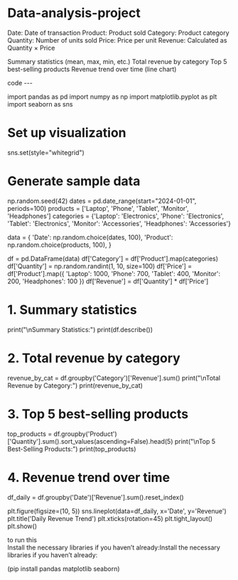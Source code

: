 # Data-analysis-project

Date: Date of transaction
Product: Product sold
Category: Product category
Quantity: Number of units sold 
Price: Price per unit
Revenue: Calculated as Quantity × Price



Summary statistics (mean, max, min, etc.)
Total revenue by category
Top 5 best-selling products
Revenue trend over time (line chart)


code ---

import pandas as pd
import numpy as np
import matplotlib.pyplot as plt
import seaborn as sns

# Set up visualization
sns.set(style="whitegrid")

# Generate sample data
np.random.seed(42)
dates = pd.date_range(start="2024-01-01", periods=100)
products = ['Laptop', 'Phone', 'Tablet', 'Monitor', 'Headphones']
categories = {'Laptop': 'Electronics', 'Phone': 'Electronics', 'Tablet': 'Electronics',
              'Monitor': 'Accessories', 'Headphones': 'Accessories'}

data = {
    'Date': np.random.choice(dates, 100),
    'Product': np.random.choice(products, 100),
}

df = pd.DataFrame(data)
df['Category'] = df['Product'].map(categories)
df['Quantity'] = np.random.randint(1, 10, size=100)
df['Price'] = df['Product'].map({
    'Laptop': 1000,
    'Phone': 700,
    'Tablet': 400,
    'Monitor': 200,
    'Headphones': 100
})
df['Revenue'] = df['Quantity'] * df['Price']

# 1. Summary statistics
print("\nSummary Statistics:")
print(df.describe())               

# 2. Total revenue by category
revenue_by_cat = df.groupby('Category')['Revenue'].sum()
print("\nTotal Revenue by Category:")
print(revenue_by_cat)

# 3. Top 5 best-selling products
top_products = df.groupby('Product')['Quantity'].sum().sort_values(ascending=False).head(5)
print("\nTop 5 Best-Selling Products:")
print(top_products)

# 4. Revenue trend over time
df_daily = df.groupby('Date')['Revenue'].sum().reset_index()

plt.figure(figsize=(10, 5))
sns.lineplot(data=df_daily, x='Date', y='Revenue')
plt.title('Daily Revenue Trend')
plt.xticks(rotation=45)
plt.tight_layout()
plt.show()


to run this  
Install the necessary libraries if you haven’t already:Install the necessary libraries if you haven’t already:

  (pip install pandas matplotlib seaborn)
